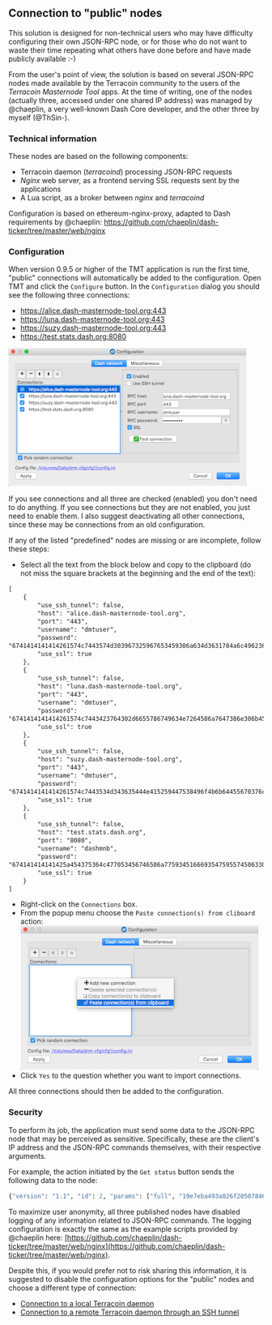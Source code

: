 ## Connection to "public" nodes

This solution is designed for non-technical users who may have difficulty configuring their own JSON-RPC node, or for those who do not want to waste their time repeating what others have done before and have made publicly available :-)

From the user's point of view, the solution is based on several JSON-RPC nodes made available by the Terracoin community to the users of the *Terracoin Masternode Tool* apps. At the time of writing, one of the nodes (actually three, accessed under one shared IP address) was managed by @chaeplin, a very well-known Dash Core developer, and the other three by myself (@ThSin-).

### Technical information

These nodes are based on the following components:
 * Terracoin daemon (*terracoind*) processing JSON-RPC requests
 * *Nginx* web server, as a frontend serving SSL requests sent by the applications
 * A Lua script, as a broker between *nginx* and *terracoind*

Configuration is based on ethereum-nginx-proxy, adapted to Dash requirements by @chaeplin: https://github.com/chaeplin/dash-ticker/tree/master/web/nginx

### Configuration

When version 0.9.5 or higher of the TMT application is run the first time, "public" connections will automatically be added to the configuration. Open TMT and click the `Configure` button. In the `Configuration` dialog you should see the following three connections:
 * https://alice.dash-masternode-tool.org:443
 * https://luna.dash-masternode-tool.org:443
 * https://suzy.dash-masternode-tool.org:443
 * https://test.stats.dash.org:8080

![Public connection configuration window](img/tmt-config-dlg-public.png)

If you see connections and all three are checked (enabled) you don't need to do anything. If you see connections but they are not enabled, you just need to enable them. I also suggest deactivating all other connections, since these may be connections from an old configuration.

If any of the listed "predefined" nodes are missing or are incomplete, follow these steps:
 * Select all the text from the block below and copy to the clipboard (do not miss the square brackets at the beginning and the end of the text):
```﻿
[
    {
        "use_ssh_tunnel": false,
        "host": "alice.dash-masternode-tool.org",
        "port": "443",
        "username": "dmtuser",
        "password": "6741414141414261574c7443574d303967325967653459306a634d3631784a6c496236513268526d6658437952675837506272442d7345326c717a72426b37416b4644665651366676545537435a6c4a4345395f6655494f4b486f5f5f63326761413d3d",
        "use_ssl": true
    },
    {
        "use_ssh_tunnel": false,
        "host": "luna.dash-masternode-tool.org",
        "port": "443",
        "username": "dmtuser",
        "password": "6741414141414261574c7443423764302d6655786749634e7264586a7647386e306b454c646c6538654e644f5865746878647839324172702d426d4b5446614349566a346a5670456c4c704f6238666e635a5648765331524252487955646e765a413d3d",
        "use_ssl": true
    },
    {
        "use_ssh_tunnel": false,
        "host": "suzy.dash-masternode-tool.org",
        "port": "443",
        "username": "dmtuser",
        "password": "6741414141414261574c7443534d343635444e415259447538496f4b6b64455670376c4c614250705f4d3274495f62436d5430475649417933414a59564f56315430314c51515875536c54374a4b54754e3042627a7a48337835527a654e664e66413d3d",
        "use_ssl": true
    },
    {
        "use_ssh_tunnel": false,
        "host": "test.stats.dash.org",
        "port": "8080",
        "username": "dashmnb",
        "password": "674141414141425a454375364c477053456746506a7759345166693547595574506330616550636c6e6f77426c36487276586a56345962494e527a79464e54676937716f6958706a6a377348387a32736d423271304d354e4f754a595449796a56413d3d",
        "use_ssl": true
    }
]
```
 * Right-click on the `Connections` box.
 * From the popup menu choose the `Paste connection(s) from cliboard` action:
    ![Paste connections from clipboard](img/tmt-config-dlg-public-recover.png)
 * Click `Yes` to the question whether you want to import connections.

All three connections should then be added to the configuration.

### Security

To perform its job, the application must send some data to the JSON-RPC node that may be perceived as sensitive. Specifically, these are the client's IP address and the JSON-RPC commands themselves, with their respective arguments.

For example, the action initiated by the `Get status` button sends the following data to the node:
```python
{"version": "1.1", "id": 2, "params": ["full", "19e7eba493a026f205078469566e4df6a5a4b1428965574b55bec2412ddc9c48-0"], "method": "masternodelist"}
```

To maximize user anonymity, all three published nodes have disabled logging of any information related to JSON-RPC commands. The logging configuration is exactly the same as the example scripts provided by @chaeplin here: [https://github.com/chaeplin/dash-ticker/tree/master/web/nginx](https://github.com/chaeplin/dash-ticker/tree/master/web/nginx).

Despite this, if you would prefer not to risk sharing this information, it is suggested to disable the configuration options for the "public" nodes and choose a different type of connection:

- [Connection to a local Terracoin daemon](config-connection-direct.md)
- [Connection to a remote Terracoin daemon through an SSH tunnel](config-connection-ssh.md)
